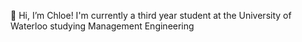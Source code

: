 👋 Hi, I’m Chloe! I'm currently a third year student at the University of Waterloo studying Management Engineering


